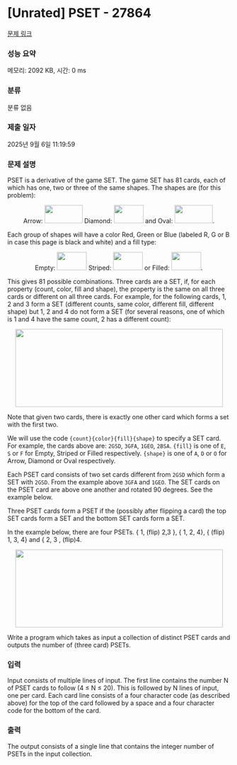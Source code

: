 # [Unrated] PSET - 27864 

[문제 링크](https://www.acmicpc.net/problem/27864) 

### 성능 요약

메모리: 2092 KB, 시간: 0 ms

### 분류

분류 없음

### 제출 일자

2025년 9월 6일 11:19:59

### 문제 설명

<p>PSET is a derivative of the game SET. The game SET has 81 cards, each of which has one, two or three of the same shapes. The shapes are (for this problem):</p>

<p style="text-align: center;">Arrow: <img alt="" src="https://upload.acmicpc.net/c50e5305-2371-4742-a6d2-323c3b6b036f/-/crop/172x82/3,0/-/preview/" style="width: 86px; height: 41px;"> Diamond: <img alt="" src="https://upload.acmicpc.net/c50e5305-2371-4742-a6d2-323c3b6b036f/-/crop/133x82/333,0/-/preview/" style="width: 67px; height: 41px;"> and Oval: <img alt="" src="https://upload.acmicpc.net/c50e5305-2371-4742-a6d2-323c3b6b036f/-/crop/171x82/627,0/-/preview/" style="width: 86px; height: 41px;">.</p>

<p>Each group of shapes will have a color Red, Green or Blue (labeled R, G or B in case this page is black and white) and a fill type:</p>

<p style="text-align: center;">Empty: <img alt="" src="https://upload.acmicpc.net/0b556d10-5ce9-4d26-afc5-348acc95451d/-/crop/133x82/0,0/-/preview/" style="width: 67px; height: 41px;"> Striped: <img alt="" src="https://upload.acmicpc.net/0b556d10-5ce9-4d26-afc5-348acc95451d/-/crop/133x82/261,0/-/preview/" style="width: 67px; height: 41px;"> or Filled: <img alt="" src="https://upload.acmicpc.net/0b556d10-5ce9-4d26-afc5-348acc95451d/-/crop/133x82/550,0/-/preview/" style="width: 67px; height: 41px;">.</p>

<p>This gives 81 possible combinations. Three cards are a SET, if, for each property (count, color, fill and shape), the property is the same on all three cards or different on all three cards. For example, for the following cards, 1, 2 and 3 form a SET (different counts, same color, different fill, different shape) but 1, 2 and 4 do not form a SET (for several reasons, one of which is 1 and 4 have the same count, 2 has a different count):</p>

<p style="text-align: center;"><img alt="" src="https://upload.acmicpc.net/a16416e1-a782-471c-9df5-3a80c06f5614/-/preview/" style="width: 469px; height: 176px;"></p>

<p>Note that given two cards, there is exactly one other card which forms a set with the first two.</p>

<p>We will use the code <code>{count}{color}{fill}{shape}</code> to specify a SET card. For example, the cards above are: <code>2GSD</code>, <code>3GFA</code>, <code>1GEO</code>, <code>2BSA</code>. <code>{fill}</code> is one of <code>E</code>, <code>S</code> or <code>F</code> for Empty, Striped or Filled respectively. <code>{shape}</code> is one of <code>A</code>, <code>D</code> or <code>O</code> for Arrow, Diamond or Oval respectively.</p>

<p>Each PSET card consists of two set cards different from <code>2GSD</code> which form a SET with <code>2GSD</code>. From the example above <code>3GFA</code> and <code>1GEO</code>. The SET cards on the PSET card are above one another and rotated 90 degrees. See the example below.</p>

<p>Three PSET cards form a PSET if the (possibly after flipping a card) the top SET cards form a SET and the bottom SET cards form a SET.</p>

<p>In the example below, there are four PSETs. { 1, (flip) 2,3 }, { 1, 2, 4}, { (flip) 1, 3, 4} and { 2, 3 , (flip)4.</p>

<p style="text-align: center;"><img alt="" src="https://upload.acmicpc.net/750b8b8f-2833-440f-89da-bd872ffb902d/-/preview/" style="width: 469px; height: 176px;"></p>

<p>Write a program which takes as input a collection of distinct PSET cards and outputs the number of (three card) PSETs.</p>

### 입력 

 <p>Input consists of multiple lines of input. The first line contains the number N of PSET cards to follow (4 ≤ N ≤ 20). This is followed by N lines of input, one per card. Each card line consists of a four character code (as described above) for the top of the card followed by a space and a four character code for the bottom of the card.</p>

### 출력 

 <p>The output consists of a single line that contains the integer number of PSETs in the input collection.</p>


